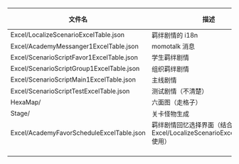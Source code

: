 

| 文件名                          | 描述            | 结构                                                         |
| ------------------------------- | --------------- | ------------------------------------------------------------ |
| Excel/LocalizeScenarioExcelTable.json | 羁绊剧情的 i18n | ![image-20230129195805903](BaExcel.assets/image-20230129195805903.png) |
| Excel/AcademyMessanger1ExcelTable.json | momotalk 消息 |![image-20230129195955446](BaExcel.assets/image-20230129195955446.png)|
| Excel/ScenarioScriptFavor1ExcelTable.json | 学生羁绊剧情 |![image-20230129200200653](BaExcel.assets/image-20230129200200653.png)|
| Excel/ScenarioScriptGroup1ExcelTable.json | 组织羁绊剧情 |![image-20230129200310252](BaExcel.assets/image-20230129200310252.png)|
| Excel/ScenarioScriptMain1ExcelTable.json | 主线剧情 |![image-20230129200337349](BaExcel.assets/image-20230129200337349.png)|
| Excel/ScenarioScriptTestExcelTable.json | 测试剧情（不清楚） |![image-20230129200421985](BaExcel.assets/image-20230129200421985.png)|
| HexaMap/ | 六面图（走格子） |![image-20230129200651795](BaExcel.assets/image-20230129200651795.png)|
| Stage/ | 关卡怪物生成 |![image-20230129200842344](BaExcel.assets/image-20230129200842344.png)|
| Excel/AcademyFavorScheduleExcelTable.json | 羁绊剧情回忆选择界面（结合 Excel/LocalizeScenarioExcelTable.json 使用） ||
| | ||
| | ||
| | ||
| | ||







